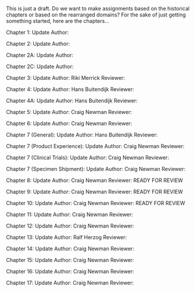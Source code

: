 This is just a draft.  Do we want to make assignments based on the historical chapters or based on the rearranged domains?  For the sake of just getting something started, here are the chapters...

Chapter 1: Update Author: 

Chapter 2: Update Author: 

Chapter 2A: Update Author: 

Chapter 2C: Update Author: 

Chapter 3: Update Author: Riki Merrick  Reviewer:

Chapter 4: Update Author: Hans Buitendijk  Reviewer:

Chapter 4A: Update Author: Hans Buitendijk  Reviewer:

Chapter 5: Update Author: Craig Newman  Reviewer:

Chapter 6: Update Author: Craig Newman  Reviewer:

Chapter 7 (General): Update Author: Hans Buitendijk  Reviewer:

Chapter 7 (Product Experience): Update Author: Craig Newman  Reviewer:

Chapter 7 (Clinical Trials): Update Author: Craig Newman  Reviewer:

Chapter 7 (Specimen Shipment): Update Author: Craig Newman  Reviewer:

Chapter 8: Update Author: Craig Newman  Reviewer: READY FOR REVIEW

Chapter 9: Update Author: Craig Newman  Reviewer: READY FOR REVIEW

Chapter 10: Update Author: Craig Newman  Reviewer: READY FOR REVIEW

Chapter 11: Update Author: Craig Newman  Reviewer:

Chapter 12: Update Author: Craig Newman  Reviewer:

Chapter 13: Update Author: Ralf Herzog  Reviewer:

Chapter 14: Update Author: Craig Newman  Reviewer:

Chapter 15: Update Author: Craig Newman  Reviewer:

Chapter 16: Update Author: Craig Newman  Reviewer:

Chapter 17: Update Author: Craig Newman  Reviewer:

